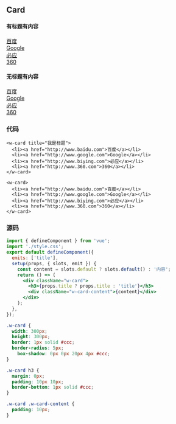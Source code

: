 ## Card

#### 有标题有内容
<w-card title="我是标题">
  <li><a href="http://www.baidu.com">百度</a></li>
  <li><a href="http://www.google.com">Google</a></li>
  <li><a href="http://www.biying.com">必应</a></li>
  <li><a href="http://www.360.com">360</a></li>
</w-card>

#### 无标题有内容
<w-card>
  <li><a href="http://www.baidu.com">百度</a></li>
  <li><a href="http://www.google.com">Google</a></li>
  <li><a href="http://www.biying.com">必应</a></li>
  <li><a href="http://www.360.com">360</a></li>
</w-card>

<style>
  li {
    list-style:none;
  }
</style>

### 代码
```vue
<w-card title="我是标题">
  <li><a href="http://www.baidu.com">百度</a></li>
  <li><a href="http://www.google.com">Google</a></li>
  <li><a href="http://www.biying.com">必应</a></li>
  <li><a href="http://www.360.com">360</a></li>
</w-card>

<w-card>
  <li><a href="http://www.baidu.com">百度</a></li>
  <li><a href="http://www.google.com">Google</a></li>
  <li><a href="http://www.biying.com">必应</a></li>
  <li><a href="http://www.360.com">360</a></li>
</w-card>
```

### 源码
```jsx
import { defineComponent } from 'vue';
import './style.css';
export default defineComponent({
  emits: ['title'],
  setup(props, { slots, emit }) {
    const content = slots.default ? slots.default() : '内容';
    return () => (
      <div className="w-card">
        <h3>{props.title ? props.title : 'title'}</h3>
        <div className="w-card-content">{content}</div>
      </div>
    );
  },
});
```

```css
.w-card {
  width: 300px;
  height: 300px;
  border: 1px solid #ccc;
  border-radius: 5px;
    box-shadow: 0px 0px 20px 4px #ccc;
}

.w-card h3 {
  margin: 0px;
  padding: 10px 10px;
  border-bottom: 1px solid #ccc;
}

.w-card .w-card-content {
  padding: 10px;
}

```